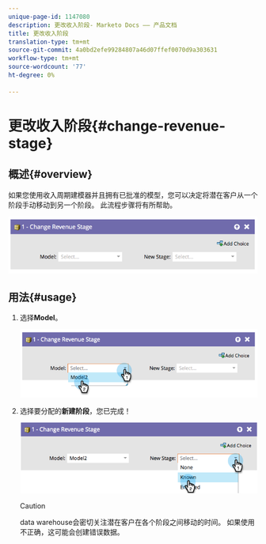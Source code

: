```yaml
---
unique-page-id: 1147080
description: 更改收入阶段- Marketo Docs —— 产品文档
title: 更改收入阶段
translation-type: tm+mt
source-git-commit: 4a0bd2efe99284807a46d07ffef0070d9a303631
workflow-type: tm+mt
source-wordcount: '77'
ht-degree: 0%

---
```



# 更改收入阶段{#change-revenue-stage}

## 概述{#overview}

如果您使用收入周期建模器并且拥有已批准的模型，您可以决定将潜在客户从一个阶段手动移动到另一个阶段。 此流程步骤将有所帮助。

![](assets/image2014-9-22-17-3a4-3a59.png)

## 用法{#usage}

1. 选择&#x200B;**Model**。

   ![](assets/image2014-9-22-17-3a5-3a4.png)

1. 选择要分配的&#x200B;**新建阶段**，您已完成！

   ![](assets/image2014-9-22-17-5-8.png)

   >[!CAUTION]
   >
   >data warehouse会密切关注潜在客户在各个阶段之间移动的时间。 如果使用不正确，这可能会创建错误数据。
